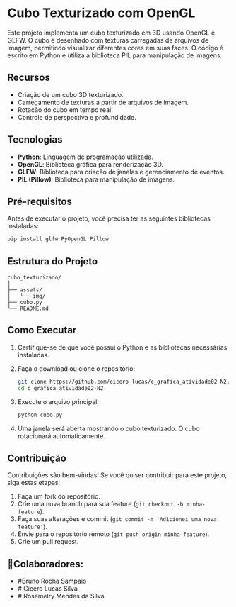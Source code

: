 
# Cubo Texturizado com OpenGL

Este projeto implementa um cubo texturizado em 3D usando OpenGL e GLFW. O cubo é desenhado com texturas carregadas de arquivos de imagem, permitindo visualizar diferentes cores em suas faces. O código é escrito em Python e utiliza a biblioteca PIL para manipulação de imagens.

## Recursos

- Criação de um cubo 3D texturizado.
- Carregamento de texturas a partir de arquivos de imagem.
- Rotação do cubo em tempo real.
- Controle de perspectiva e profundidade.

## Tecnologias

- **Python**: Linguagem de programação utilizada.
- **OpenGL**: Biblioteca gráfica para renderização 3D.
- **GLFW**: Biblioteca para criação de janelas e gerenciamento de eventos.
- **PIL (Pillow)**: Biblioteca para manipulação de imagens.

## Pré-requisitos

Antes de executar o projeto, você precisa ter as seguintes bibliotecas instaladas:

```bash
pip install glfw PyOpenGL Pillow
```

## Estrutura do Projeto

```
cubo_texturizado/
│
├── assets/
│   └── img/
├── cubo.py
└── README.md
```

## Como Executar

1. Certifique-se de que você possui o Python e as bibliotecas necessárias instaladas.
2. Faça o download ou clone o repositório:

   ```bash
   git clone https://github.com/cicero-lucas/c_grafica_atividade02-N2.git
   cd c_grafica_atividade02-N2
   ```

3. Execute o arquivo principal:

   ```bash
   python cubo.py
   ```

4. Uma janela será aberta mostrando o cubo texturizado. O cubo rotacionará automaticamente.

## Contribuição

Contribuições são bem-vindas! Se você quiser contribuir para este projeto, siga estas etapas:

1. Faça um fork do repositório.
2. Crie uma nova branch para sua feature (`git checkout -b minha-feature`).
3. Faça suas alterações e commit (`git commit -m 'Adicionei uma nova feature'`).
4. Envie para o repositório remoto (`git push origin minha-feature`).
5. Crie um pull request.


 <h2 id="colabor">🤝Colaboradores:</h2>

 <ul>
   <li>#Bruno Rocha Sampaio</li>
 <li> # Cicero Lucas Silva</li>
<li># Rosemelry Mendes da Silva </li>
 </ul>
